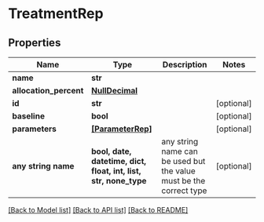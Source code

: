 # TreatmentRep


## Properties
Name | Type | Description | Notes
------------ | ------------- | ------------- | -------------
**name** | **str** |  | 
**allocation_percent** | [**NullDecimal**](NullDecimal.md) |  | 
**id** | **str** |  | [optional] 
**baseline** | **bool** |  | [optional] 
**parameters** | [**[ParameterRep]**](ParameterRep.md) |  | [optional] 
**any string name** | **bool, date, datetime, dict, float, int, list, str, none_type** | any string name can be used but the value must be the correct type | [optional]

[[Back to Model list]](../README.md#documentation-for-models) [[Back to API list]](../README.md#documentation-for-api-endpoints) [[Back to README]](../README.md)


